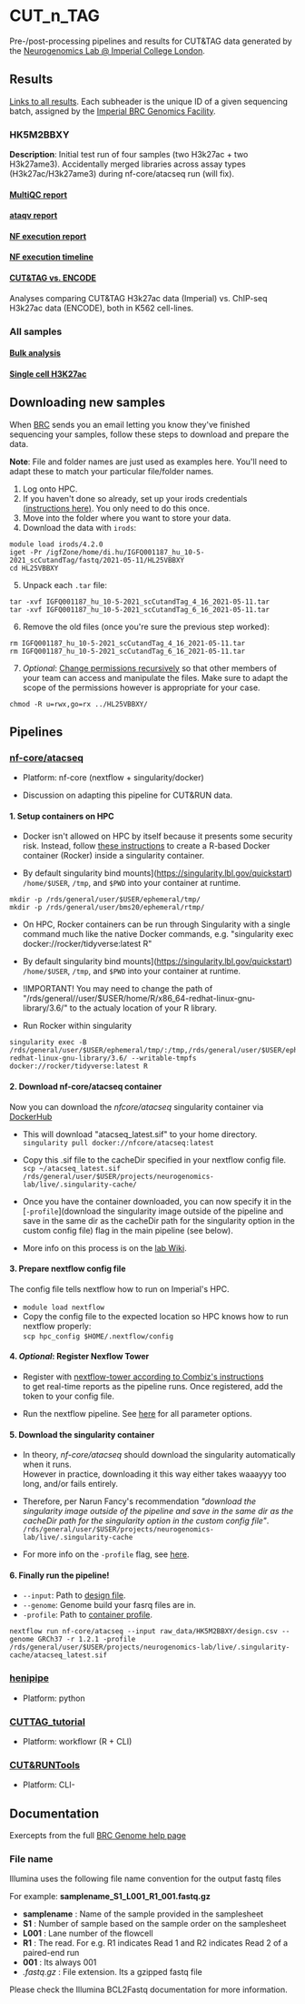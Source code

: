 # CUT_n_TAG

Pre-/post-processing pipelines and results for CUT&TAG data generated by the [Neurogenomics Lab @ Imperial College London](https://www.neurogenomics.co.uk/).   


## Results  

[Links to all results](https://neurogenomics.github.io/CUT_n_TAG/scripts/nf-core_atacseq_results.html).
Each subheader is the unique ID of a given sequencing batch, assigned by the [Imperial BRC Genomics Facility](https://www.imperial.ac.uk/medicine/research-and-impact/facilities/genomics-facility/). 

### HK5M2BBXY  

**Description**: Initial test run of four samples (two H3k27ac + two H3k27ame3). Accidentally merged libraries across assay types (H3k27ac/H3k27ame3) during nf-core/atacseq run (will fix).  

#### [MultiQC report](https://neurogenomics.github.io/CUT_n_TAG/web/processed_data/HK5M2BBXY/multiqc/narrowPeak/multiqc_report.html)  

#### [ataqv report](https://neurogenomics.github.io/CUT_n_TAG/web/processed_data/HK5M2BBXY/bwa/mergedLibrary/ataqv/narrowPeak/html/html/index.html)  

#### [NF execution report](https://neurogenomics.github.io/CUT_n_TAG/web/processed_data/HK5M2BBXY/pipeline_info/execution_report.html)  

#### [NF execution timeline](https://neurogenomics.github.io/CUT_n_TAG/web/processed_data/HK5M2BBXY/pipeline_info/execution_timeline.html)  

#### [CUT&TAG vs. ENCODE](https://neurogenomics.github.io/CUT_n_TAG/scripts/visualize_peaks.html)  

Analyses comparing CUT&TAG H3k27ac data (Imperial) vs. ChIP-seq H3k27ac data (ENCODE), both in K562 cell-lines.  


### All samples

#### [Bulk analysis](https://neurogenomics.github.io/CUT_n_TAG/processed_data/analysis/CnT_analysis_all.html)

#### [Single cell H3K27ac](https://neurogenomics.github.io/CUT_n_TAG/processed_data/analysis/scCT_H3K27ac.html)

## Downloading new samples

When [BRC](https://imperial-genomics-facility.github.io/igf-pipeline-help/index.html) sends you an email letting you know they've finished sequencing your samples, follow these steps to download and prepare the data. 

**Note**: File and folder names are just used as examples here. You'll need to adapt these to match your particular file/folder names.

1. Log onto HPC.
2. If you haven't done so already, set up your irods credentials [(instructions here)](https://imperial-genomics-facility.github.io/igf-pipeline-help/data_access.html). You only need to do this once.
3. Move into the folder where you want to store your data.
4. Download the data with `irods`:  
```
module load irods/4.2.0
iget -Pr /igfZone/home/di.hu/IGFQ001187_hu_10-5-2021_scCutandTag/fastq/2021-05-11/HL25VBBXY
cd HL25VBBXY
```
5. Unpack each `.tar` file: 
``` 
tar -xvf IGFQ001187_hu_10-5-2021_scCutandTag_4_16_2021-05-11.tar 
tar -xvf IGFQ001187_hu_10-5-2021_scCutandTag_6_16_2021-05-11.tar 
```  
6. Remove the old files (once you're sure the previous step worked):
```
rm IGFQ001187_hu_10-5-2021_scCutandTag_4_16_2021-05-11.tar
rm IGFQ001187_hu_10-5-2021_scCutandTag_6_16_2021-05-11.tar 
```
7. *Optional*: [Change permissions recursively](https://linuxize.com/post/chmod-recursive/) so that other members of your team can access and manipulate the files. Make sure to adapt the scope of the permissions however is appropriate for your case. 
``` 
chmod -R u=rwx,go=rx ../HL25VBBXY/
```

## Pipelines

### [nf-core/atacseq](https://nf-co.re/atacseq)  

- Platform: nf-core (nextflow + singularity/docker)   

- Discussion on adapting this pipeline for CUT&RUN data.  

 
#### 1. Setup  containers on HPC   

- Docker isn't allowed on HPC by itself because it presents some security risk. Instead, follow [these instructions](https://osf.io/6w7f9/wiki/Computing/) to create a R-based Docker container (Rocker) inside a singularity container.  

- By default singularity bind mounts](https://singularity.lbl.gov/quickstart) `/home/$USER`, `/tmp`, and `$PWD` into your container at runtime.  

```
mkdir -p /rds/general/user/$USER/ephemeral/tmp/  
mkdir -p /rds/general/user/bms20/ephemeral/rtmp/ 
```

- On HPC, Rocker containers can be run through Singularity with a single command much like the native Docker commands, e.g. "singularity exec docker://rocker/tidyverse:latest R"

- By default singularity bind mounts](https://singularity.lbl.gov/quickstart) `/home/$USER`, `/tmp`, and `$PWD` into your container at runtime. 

- !IMPORTANT! You may need to change the path of "/rds/general//user/$USER/home/R/x86_64-redhat-linux-gnu-library/3.6/" to the actualy location of your R library.  

- Run Rocker within singularity  
```
singularity exec -B /rds/general/user/$USER/ephemeral/tmp/:/tmp,/rds/general/user/$USER/ephemeral/tmp/:/var/tmp,/rds/general/user/$USER/ephemeral/rtmp/:/rds/general/user/$USER/home/R/x86_64-redhat-linux-gnu-library/3.6/ --writable-tmpfs docker://rocker/tidyverse:latest R
``` 

#### 2. Download nf-core/atacseq container  

Now you can download the *nfcore/atacseq* singularity container via [DockerHub](https://hub.docker.com/r/nfcore/atacseq/)   

- This will download "atacseq_latest.sif" to your home directory.
`singularity pull docker://nfcore/atacseq:latest` 

- Copy this .sif file to the cacheDir specified in your nextflow config file.  
`scp ~/atacseq_latest.sif /rds/general/user/$USER/projects/neurogenomics-lab/live/.singularity-cache/` 

- Once you have the container downloaded, you can now specify it in the [`-profile`](download the singularity image outside of the pipeline and save in the same dir as the cacheDir path for the singularity option in the custom config file) flag in the main pipeline (see below).  
- More info on this process is on the [lab Wiki](https://osf.io/6w7f9/wiki/Computing/).

#### 3. Prepare nextflow config file  

The config file tells nextflow how to run on Imperial's HPC.    
- `module load nextflow`  
- Copy the config file to the expected location so HPC knows how to run nextflow properly:  
 `scp hpc_config $HOME/.nextflow/config`

#### 4. *Optional*: Register Nexflow Tower  

- Register with [nextflow-tower according to Combiz's instructions](https://combiz.github.io/scflow-manual/example-run.html#enable-nextflow-tower)  
to get real-time reports as the pipeline runs. Once registered, add the token to your config file.  

-  Run the nextflow pipeline. See [here](https://nf-co.re/atacseq/1.2.1/parameters) for all parameter options.  

#### 5. Download the singularity container  

- In theory, *nf-core/atacseq* should download the singularity automatically when it runs.  
However in practice, downloading it this way either takes waaayyy too long, and/or fails entirely. 

- Therefore, per Narun Fancy's recommendation *"download the singularity image outside of the pipeline and save in the same dir as the cacheDir path for the singularity option in the custom config file"*. 
`/rds/general/user/$USER/projects/neurogenomics-lab/live/.singularity-cache`  

- For more info on the `-profile` flag, see [here](https://nf-co.re/atacseq/1.2.1/usage#profile).  

#### 6. Finally run the pipeline!  
- `--input`: Path to [design file](https://nf-co.re/atacseq/1.2.1/usage#input).  
- `--genome`: Genome build your fasrq files are in.  
- `-profile`: Path to [container profile](https://nf-co.re/atacseq/1.2.1/usage#profile).   

`nextflow run nf-core/atacseq --input raw_data/HK5M2BBXY/design.csv --genome GRCh37 -r 1.2.1 -profile /rds/general/user/$USER/projects/neurogenomics-lab/live/.singularity-cache/atacseq_latest.sif` 




### [henipipe](https://pypi.org/project/henipipe/)  
- Platform: python  

### [CUTTAG_tutorial](https://yezhengstat.github.io/CUTTag_tutorial/)  
- Platform: workflowr (R + CLI)  

### [CUT&RUNTools](https://genomebiology.biomedcentral.com/articles/10.1186/s13059-019-1802-4)  
- Platform: CLI- 



## Documentation

Exercepts from the full [BRC Genome help page](https://imperial-genomics-facility.github.io/igf-pipeline-help/index.html)

### File name
Illumina uses the following file name convention for the output fastq files

For example: **samplename_S1_L001_R1_001.fastq.gz**   

- **samplename** : Name of the sample provided in the samplesheet  
- **S1** : Number of sample based on the sample order on the samplesheet  
- **L001** : Lane number of the flowcell  
- **R1** : The read. For e.g. R1 indicates Read 1 and R2 indicates Read 2 of a paired-end run  
- **001** : Its always 001  
- *.fastq.gz* : File extension. Its a gzipped fastq file  

Please check the Illumina BCL2Fastq documentation for more information.
